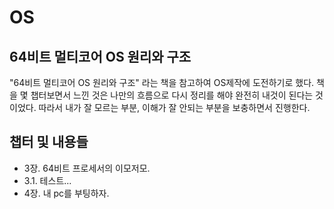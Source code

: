 # OS
## 64비트 멀티코어 OS 원리와 구조

"64비트 멀티코어 OS 원리와 구조" 라는 책을 참고하여 OS제작에 도전하기로 했다. 책을 몇 챕터보면서 느낀 것은 나만의 흐름으로 다시 정리를 해야 완전히 내것이 된다는 것이었다. 따라서 내가 잘 모르는 부분, 이해가 잘 안되는 부분을 보충하면서 진행한다.

## 챕터 및 내용들
- 3장. 64비트 프로세서의 이모저모.
 - 3.1. 테스트...
- 4장. 내 pc를 부팅하자.
